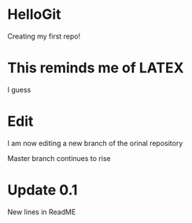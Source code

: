 # HelloGit

Creating my first repo!

# This reminds me of LATEX

I guess

# Edit 

I am now editing a new branch of the orinal repository

Master branch continues to rise

# Update 0.1

New lines in ReadME
